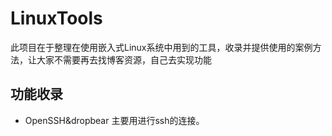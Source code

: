 # LinuxTools
此项目在于整理在使用嵌入式Linux系统中用到的工具，收录并提供使用的案例方法，让大家不需要再去找博客资源，自己去实现功能

## 功能收录

* OpenSSH&dropbear
主要用进行ssh的连接。


